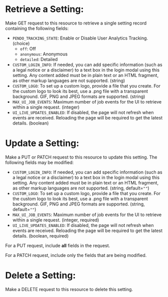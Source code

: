 # Retrieve a Setting:

Make GET request to this resource to retrieve a single setting
record containing the following fields:

* `PENDO_TRACKING_STATE`: Enable or Disable User Analytics Tracking. (choice)
    - `off`: Off
    - `anonymous`: Anonymous
    - `detailed`: Detailed
* `CUSTOM_LOGIN_INFO`: If needed, you can add specific information (such as a legal notice or a disclaimer) to a text box in the login modal using this setting. Any content added must be in plain text or an HTML fragment, as other markup languages are not supported. (string)
* `CUSTOM_LOGO`: To set up a custom logo, provide a file that you create. For the custom logo to look its best, use a .png file with a transparent background. GIF, PNG and JPEG formats are supported. (string)
* `MAX_UI_JOB_EVENTS`: Maximum number of job events for the UI to retrieve within a single request. (integer)
* `UI_LIVE_UPDATES_ENABLED`: If disabled, the page will not refresh when events are received. Reloading the page will be required to get the latest details. (boolean)





# Update a Setting:

Make a PUT or PATCH request to this resource to update this
setting.  The following fields may be modified:



* `CUSTOM_LOGIN_INFO`: If needed, you can add specific information (such as a legal notice or a disclaimer) to a text box in the login modal using this setting. Any content added must be in plain text or an HTML fragment, as other markup languages are not supported. (string, default=`""`)
* `CUSTOM_LOGO`: To set up a custom logo, provide a file that you create. For the custom logo to look its best, use a .png file with a transparent background. GIF, PNG and JPEG formats are supported. (string, default=`""`)
* `MAX_UI_JOB_EVENTS`: Maximum number of job events for the UI to retrieve within a single request. (integer, required)
* `UI_LIVE_UPDATES_ENABLED`: If disabled, the page will not refresh when events are received. Reloading the page will be required to get the latest details. (boolean, required)






For a PUT request, include **all** fields in the request.



For a PATCH request, include only the fields that are being modified.



# Delete a Setting:

Make a DELETE request to this resource to delete this setting.